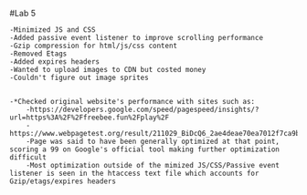 #Lab 5

    -Minimized JS and CSS
    -Added passive event listener to improve scrolling performance 
    -Gzip compression for html/js/css content
    -Removed Etags
    -Added expires headers
    -Wanted to upload images to CDN but costed money
    -Couldn't figure out image sprites
    
    
    -*Checked original website's performance with sites such as:
        -https://developers.google.com/speed/pagespeed/insights/?url=https%3A%2F%2Ffreebee.fun%2Fplay%2F
        -https://www.webpagetest.org/result/211029_BiDcQ6_2ae4deae70ea7012f7ca9bd2d3ae5c6e/1/performance_optimization/
        -Page was said to have been generally optimized at that point, scoring a 99 on Google's official tool making further optimization difficult
        -Most optimization outside of the mimized JS/CSS/Passive event listener is seen in the htaccess text file which accounts for Gzip/etags/expires headers
